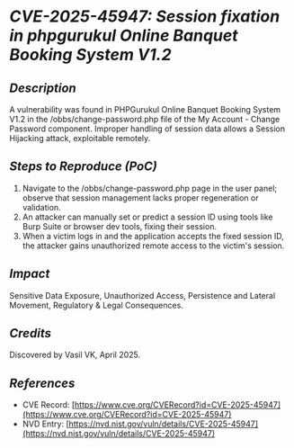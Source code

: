 # *CVE-2025-45947: Session fixation in phpgurukul Online Banquet Booking System V1.2*

## *Description*

A vulnerability was found in PHPGurukul Online Banquet Booking System V1.2 in the /obbs/change-password.php file of the My Account - Change Password component.
Improper handling of session data allows a Session Hijacking attack, exploitable remotely.

## *Steps to Reproduce (PoC)*

1. Navigate to the /obbs/change-password.php page in the user panel; observe that session management lacks proper regeneration or validation.
2. An attacker can manually set or predict a session ID using tools like Burp Suite or browser dev tools, fixing their session.
3. When a victim logs in and the application accepts the fixed session ID, the attacker gains unauthorized remote access to the victim's session.

## *Impact*

Sensitive Data Exposure, Unauthorized Access, Persistence and Lateral Movement, Regulatory & Legal Consequences.

## *Credits*

Discovered by Vasil VK, April 2025.

## *References*

- CVE Record: [https://www.cve.org/CVERecord?id=CVE-2025-45947](https://www.cve.org/CVERecord?id=CVE-2025-45947)
- NVD Entry: [https://nvd.nist.gov/vuln/details/CVE-2025-45947](https://nvd.nist.gov/vuln/details/CVE-2025-45947)
